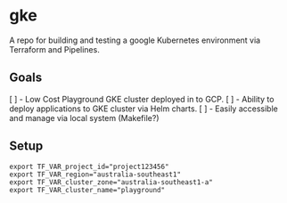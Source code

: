 # gke
A repo for building and testing a google Kubernetes environment via Terraform and Pipelines.

## Goals

[ ] - Low Cost Playground GKE cluster deployed in to GCP.
[ ] - Ability to deploy applications to GKE cluster via Helm charts.
[ ] - Easily accessible and manage via local system (Makefile?)

## Setup
```
export TF_VAR_project_id="project123456"
export TF_VAR_region="australia-southeast1"
export TF_VAR_cluster_zone="australia-southeast1-a"
export TF_VAR_cluster_name="playground"
```